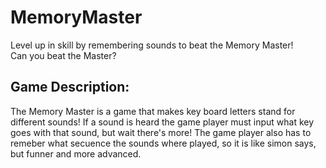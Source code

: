# MemoryMaster
Level up in skill by remembering sounds to beat the Memory Master!
<br>
Can you beat the Master?


## Game Description:

  The Memory Master is a game that makes key board letters stand for different sounds!
  If a sound is heard the game player must input what key goes with that sound, but wait there's more!
  The game player also has to remeber what secuence the sounds where played, so it is like simon says, but funner and more advanced.


## 
